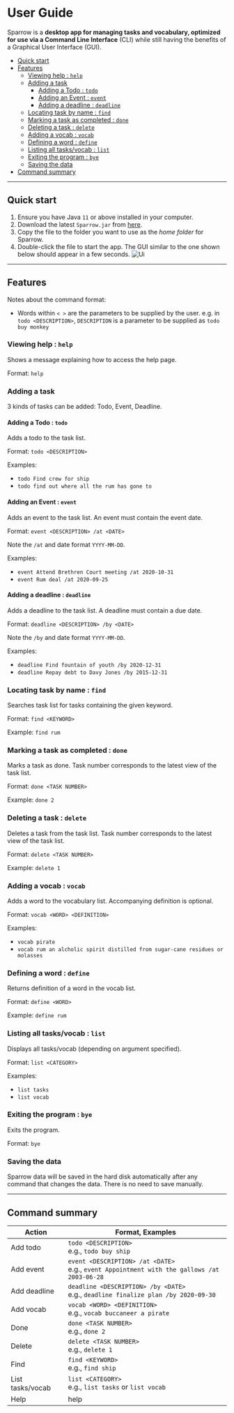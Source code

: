 # User Guide

Sparrow is a **desktop app for managing tasks and vocabulary, optimized for use via a Command Line Interface** (CLI) while still having the benefits of a Graphical User Interface (GUI).

- [Quick start](#quick-start)
- [Features](#features)
  * [Viewing help : `help`](#viewing-help)
  * [Adding a task](#adding-a-task)
    + [Adding a Todo : `todo`](#adding-a-todo)
    + [Adding an Event : `event`](#adding-an-event)
    + [Adding a deadline : `deadline`](#adding-a-deadline)
  * [Locating task by name : `find`](#locating-task-by-name)
  * [Marking a task as completed : `done`](#marking-a-task)
  * [Deleting a task : `delete`](#deleting-a-task)
  * [Adding a vocab : `vocab`](#adding-a-vocab)
  * [Defining a word : `define`](#defining-a-word)
  * [Listing all tasks/vocab : `list`](#listing)
  * [Exiting the program : `bye`](#exiting-the-program)
  * [Saving the data](#saving-the-data)
- [Command summary](#command-summary)

--------------------

<a name="quick-start"></a>
## Quick start

1. Ensure you have Java `11` or above installed in your computer.
2. Download the latest `Sparrow.jar` from [here](https://github.com/jonfoocy/ip/releases).
3. Copy the file to the folder you want to use as the _home folder_ for Sparrow.
4. Double-click the file to start the app. The GUI similar to the one shown below should appear in a few seconds.
![Ui](images/SparrowStartScreen.png)

--------------------

<a name="features"></a>
## Features
Notes about the command format:
- Words within `< >` are the parameters to be supplied by the user.
e.g. in `todo <DESCRIPTION>`, `DESCRIPTION` is a parameter to be supplied as `todo buy monkey`

<a name="viewing-help"></a>
### Viewing help : `help`
Shows a message explaining how to access the help page.

Format: `help`

<a name="adding-a-task"></a>
### Adding a task
3 kinds of tasks can be added: Todo, Event, Deadline.

<a name="adding-a-todo"></a>
#### Adding a Todo : `todo`
Adds a todo to the task list.

Format: `todo <DESCRIPTION>`

Examples: 
- `todo Find crew for ship`
- `todo find out where all the rum has gone to`

<a name="adding-an-event"></a>
#### Adding an Event : `event`
Adds an event to the task list. An event must contain the event date.

Format: `event <DESCRIPTION> /at <DATE>`

Note the `/at` and date format `YYYY-MM-DD`.

Examples: 
- `event Attend Brethren Court meeting /at 2020-10-31`
- `event Rum deal /at 2020-09-25`

<a name="adding-a-deadline"></a>
#### Adding a deadline : `deadline`
Adds a deadline to the task list. A deadline must contain a due date.

Format: `deadline <DESCRIPTION> /by <DATE>`

Note the `/by` and date format `YYYY-MM-DD`.

Examples: 
- `deadline Find fountain of youth /by 2020-12-31`
- `deadline Repay debt to Davy Jones /by 2015-12-31`

<a name="locating-task-by-name"></a>
### Locating task by name : `find`
Searches task list for tasks containing the given keyword.

Format: `find <KEYWORD>`

Example: `find rum`

<a name="marking-a-task-as-completed"></a>
### Marking a task as completed : `done`
Marks a task as done. Task number corresponds to the latest view of the task list.

Format: `done <TASK NUMBER>`

Example: `done 2`

<a name="deleting-a-task"></a>
### Deleting a task : `delete`
Deletes a task from the task list. Task number corresponds to the latest view of the task list.

Format: `delete <TASK NUMBER>`

Example: `delete 1`

<a name="adding-a-vocab"></a>
### Adding a vocab : `vocab`
Adds a word to the vocabulary list. Accompanying definition is optional.

Format: `vocab <WORD> <DEFINITION>`

Examples:
- `vocab pirate`
- `vocab rum an alcholic spirit distilled from sugar-cane residues or molasses`

<a name="defining-a-word"></a>
### Defining a word : `define`
Returns definition of a word in the vocab list.

Format: `define <WORD>`

Example: `define rum`

<a name="listing"></a>
### Listing all tasks/vocab : `list`
Displays all tasks/vocab (depending on argument specified).

Format: `list <CATEGORY>`

Examples:
- `list tasks`
- `list vocab
`
<a name="exiting-the-program"></a>
### Exiting the program : `bye`
Exits the program.

Format: `bye`

<a name="saving-the-data"></a>
### Saving the data
Sparrow data will be saved in the hard disk automatically after any command that changes the data. There is no need to save manually.

--------------------

<a name="command-summary"></a>
## Command summary

Action           | Format, Examples
---------------- | ----------------------------------------------------------------------------------------------
Add todo         | `todo <DESCRIPTION>` <br> e.g., `todo buy ship`
Add event        | `event <DESCRIPTION> /at <DATE>` <br> e.g., `event Appointment with the gallows /at 2003-06-28`
Add deadline     | `deadline <DESCRIPTION> /by <DATE>` <br> e.g., `deadline finalize plan /by 2020-09-30`
Add vocab        | `vocab <WORD> <DEFINITION>` <br> e.g., `vocab buccaneer a pirate`
Done             | `done <TASK NUMBER>` <br> e.g., `done 2`
Delete           | `delete <TASK NUMBER>` <br> e.g., `delete 1`
Find             | `find <KEYWORD>` <br> e.g., `find ship`
List tasks/vocab | `list <CATEGORY>` <br> e.g., `list tasks` or `list vocab`
Help             | help
